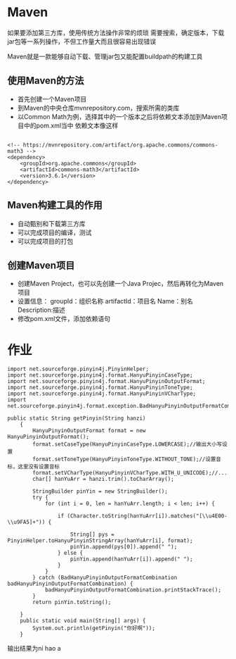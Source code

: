 # Maven
如果要添加第三方库，使用传统方法操作非常的烦琐
需要搜索，确定版本，下载jar包等一系列操作，不但工作量大而且很容易出现错误

Maven就是一款能够自动下载、管理jar包又能配置buildpath的构建工具

## 使用Maven的方法
* 首先创建一个Maven项目
* 到Maven的中央仓库mvnrepository.com，搜索所需的类库
* 以Common Math为例，选择其中的一个版本之后将依赖文本添加到Maven项目中的pom.xml当中
依赖文本像这样
```

<!-- https://mvnrepository.com/artifact/org.apache.commons/commons-math3 -->
<dependency>
    <groupId>org.apache.commons</groupId>
    <artifactId>commons-math3</artifactId>
    <version>3.6.1</version>
</dependency>

```

## Maven构建工具的作用
* 自动甄别和下载第三方库
* 可以完成项目的编译，测试
* 可以完成项目的打包

## 创建Maven项目
* 创建Maven Project，也可以先创建一个Java Projec，然后再转化为Maven项目
* 设置信息：
    groupId：组织名称
    artifactId：项目名
    Name：别名
    Description:描述
* 修改pom.xml文件，添加依赖语句


# 作业
```
import net.sourceforge.pinyin4j.PinyinHelper;
import net.sourceforge.pinyin4j.format.HanyuPinyinCaseType;
import net.sourceforge.pinyin4j.format.HanyuPinyinOutputFormat;
import net.sourceforge.pinyin4j.format.HanyuPinyinToneType;
import net.sourceforge.pinyin4j.format.HanyuPinyinVCharType;
import net.sourceforge.pinyin4j.format.exception.BadHanyuPinyinOutputFormatCombination;

public static String getPinyin(String hanzi)
    {
        HanyuPinyinOutputFormat format = new HanyuPinyinOutputFormat();
        format.setCaseType(HanyuPinyinCaseType.LOWERCASE);//输出大小写设置
        format.setToneType(HanyuPinyinToneType.WITHOUT_TONE);//设置音标，这里没有设置音标
        format.setVCharType(HanyuPinyinVCharType.WITH_U_UNICODE);//...
        char[] hanYuArr = hanzi.trim().toCharArray();

        StringBuilder pinYin = new StringBuilder();
        try {
            for (int i = 0, len = hanYuArr.length; i < len; i++) {

                if (Character.toString(hanYuArr[i]).matches("[\\u4E00-\\u9FA5]+")) {

                    String[] pys = PinyinHelper.toHanyuPinyinStringArray(hanYuArr[i], format);
                    pinYin.append(pys[0]).append(" ");
                } else {
                    pinYin.append(hanYuArr[i]).append(" ");
                }
            }
        } catch (BadHanyuPinyinOutputFormatCombination badHanyuPinyinOutputFormatCombination) {
            badHanyuPinyinOutputFormatCombination.printStackTrace();
        }
        return pinYin.toString();

    }
    public static void main(String[] args) {
        System.out.println(getPinyin("你好啊"));
    }
```
输出结果为ni hao a 
